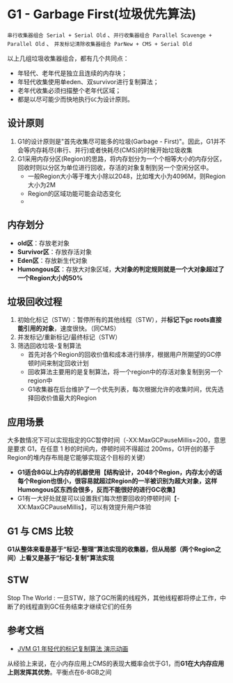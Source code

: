# G1 - Garbage First(垃圾优先算法)

`串行收集器组合 Serial + Serial Old` 、`并行收集器组合 Parallel Scavenge + Parallel Old` 、 `并发标记清除收集器组合 ParNew + CMS + Serial Old`

以上几组垃圾收集器组合，都有几个共同点：
- 年轻代、老年代是独立且连续的内存块；
- 年轻代收集使用单eden、双survivor进行复制算法；
- 老年代收集必须扫描整个老年代区域；
- 都是以尽可能少而快地执行`GC`为设计原则。

## 设计原则

1. G1的设计原则是"首先收集尽可能多的垃圾(Garbage - First)"。因此，G1并不会等内存耗尽(串行、并行)或者快耗尽(CMS)的时候开始垃圾收集
2. G1采用内存分区(Region)的思路，将内存划分为一个个相等大小的内存分区，回收时则以分区为单位进行回收，存活的对象复制到另一个空闲分区中。
   - 一般Region大小等于堆大小除以2048，比如堆大小为4096M，则Region大小为2M
   - Region的区域功能可能会动态变化
   - 
## 内存划分

- **old区**：存放老对象
- **Survivor区**：存放存活对象
- **Eden区**：存放新生代对象
- **Humongous区**：存放大对象区域，**大对象的判定规则就是一个大对象超过了一个Region大小的50%**

## 垃圾回收过程

1. 初始化标记（STW）：暂停所有的其他线程（STW），并**标记下gc roots直接能引用的对象**，速度很快。（同CMS）
2. 并发标记/重新标记/最终标记（STW）
3. 筛选回收垃圾-复制算法
   - 首先对各个Region的回收价值和成本进行排序，根据用户所期望的GC停顿时间来制定回收计划
   - 回收算法主要用的是复制算法，将一个region中的存活对象复制到另一个region中
   - G1收集器在后台维护了一个优先列表，每次根据允许的收集时间，优先选择回收价值最大的Region

## 应用场景

大多数情况下可以实现指定的GC暂停时间（-XX:MaxGCPauseMillis=200，意思是要求 G1，在任意 1 秒的时间内，停顿时间不得超过 200ms，G1开创的基于Region的堆内存布局是它能够实现这个目标的关键）

- **G1适合8G以上内存的机器使用【结构设计，2048个Region，内存太小的话每个Region也很小，很容易就超过Region的一半被识别为超大对象，这样Humongous区东西会很多，反而不能很好的进行GC收集】**
- G1有一大好处就是可以设置我们每次想要回收的停顿时间【-XX:MaxGCPauseMillis】，可以有效提升用户体验

## G1 与 CMS 比较

**G1从整体来看是基于“标记-整理”算法实现的收集器，但从局部（两个Region之间）上看又是基于“标记-复制”算法实现**

## STW

Stop The World : 一旦STW，除了GC所需的线程外，其他线程都将停止工作，中断了的线程直到GC任务结束才继续它们的任务

## 参考文档

- [JVM G1 年轻代的标记复制算法 演示动画](https://github.com/visualizit/vpoc)



从经验上来说，在小内存应用上CMS的表现大概率会优于G1，而**G1在大内存应用上则发挥其优势**。平衡点在6-8GB之间
